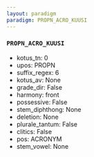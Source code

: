 ```yaml
---
layout: paradigm
paradigm: PROPN_ACRO_KUUSI
---
```

### ` PROPN_ACRO_KUUSI `


* kotus_tn: 0
* upos: PROPN
* suffix_regex: 6
* kotus_av: None
* grade_dir: False
* harmony: front
* possessive: False
* stem_diphthong: None
* deletion: None
* plurale_tantum: False
* clitics: False
* pos: ACRONYM
* stem_vowel: None
